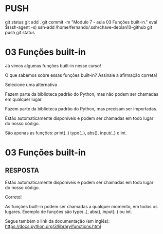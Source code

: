 
# ###################################################################################################################################################################
# ###################################################################################################################################################################
# PUSH

git status
git add .
git commit -m "Modulo 7 - aula 03 Funções built-in."
eval $(ssh-agent -s)
ssh-add /home/fernando/.ssh/chave-debian10-github
git push
git status




# ###################################################################################################################################################################
# ###################################################################################################################################################################
# 03 Funções built-in

Já vimos algumas funções built-in nesse curso!

O que sabemos sobre essas funções built-in? Assinale a afirmação correta!

Selecione uma alternativa

Fazem parte da biblioteca padrão do Python, mas não podem ser chamadas em qualquer lugar.


Fazem parte da biblioteca padrão do Python, mas precisam ser importadas.


Estão automaticamente disponíveis e podem ser chamadas em todo lugar do nosso código.


São apenas as funções: print(..) type(..), abs(), input(..) e int.






# ###################################################################################################################################################################
# ###################################################################################################################################################################
# 03 Funções built-in

## RESPOSTA

Estão automaticamente disponíveis e podem ser chamadas em todo lugar do nosso código.

Correto!



As funções built-in podem ser chamadas a qualquer momento, em todos os lugares. Exemplo de funções são type(..), abs(), input(..) ou int.

Segue também o link da documentação (em inglês): https://docs.python.org/3/library/functions.html